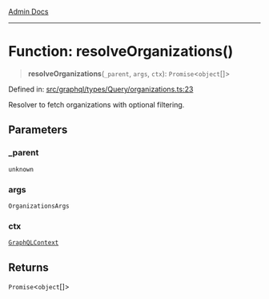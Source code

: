 [Admin Docs](/)

***

# Function: resolveOrganizations()

> **resolveOrganizations**(`_parent`, `args`, `ctx`): `Promise`\<`object`[]\>

Defined in: [src/graphql/types/Query/organizations.ts:23](https://github.com/Sourya07/talawa-api/blob/2dc82649c98e5346c00cdf926fe1d0bc13ec1544/src/graphql/types/Query/organizations.ts#L23)

Resolver to fetch organizations with optional filtering.

## Parameters

### \_parent

`unknown`

### args

`OrganizationsArgs`

### ctx

[`GraphQLContext`](../../../../context/type-aliases/GraphQLContext.md)

## Returns

`Promise`\<`object`[]\>
